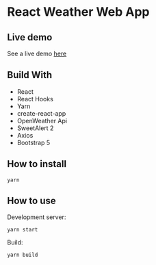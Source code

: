 # React Weather Web App

## Live demo
See a live demo [here](https://react-weather-web-app.surge.sh/)

## Build With

* React
* React Hooks
* Yarn
* create-react-app
* OpenWeather Api
* SweetAlert 2
* Axios
* Bootstrap 5

## How to install

```
yarn
```

## How to use

Development server:
```
yarn start
```

Build:
```
yarn build
```
